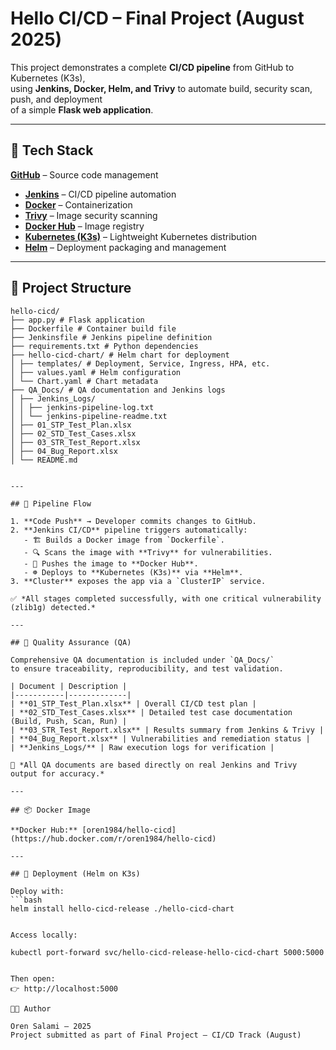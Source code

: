 #  Hello CI/CD – Final Project (August 2025)

This project demonstrates a complete **CI/CD pipeline** from GitHub to Kubernetes (K3s),  
using **Jenkins, Docker, Helm, and Trivy** to automate build, security scan, push, and deployment  
of a simple **Flask web application**.

---

## 🔧 Tech Stack

[**GitHub**](https://github.com) – Source code management  
- [**Jenkins**](https://www.jenkins.io) – CI/CD pipeline automation  
- [**Docker**](https://www.docker.com) – Containerization  
- [**Trivy**](https://aquasecurity.github.io/trivy) – Image security scanning  
- [**Docker Hub**](https://hub.docker.com) – Image registry  
- [**Kubernetes (K3s)**](https://k3s.io) – Lightweight Kubernetes distribution  
- [**Helm**](https://helm.sh) – Deployment packaging and management   

---

## 📁 Project Structure
```plaintext
hello-cicd/
├── app.py # Flask application
├── Dockerfile # Container build file
├── Jenkinsfile # Jenkins pipeline definition
├── requirements.txt # Python dependencies
├── hello-cicd-chart/ # Helm chart for deployment
│ ├── templates/ # Deployment, Service, Ingress, HPA, etc.
│ ├── values.yaml # Helm configuration
│ └── Chart.yaml # Chart metadata
├── QA_Docs/ # QA documentation and Jenkins logs
│ ├── Jenkins_Logs/
│ │ ├── jenkins-pipeline-log.txt
│ │ └── jenkins-pipeline-readme.txt
│ ├── 01_STP_Test_Plan.xlsx
│ ├── 02_STD_Test_Cases.xlsx
│ ├── 03_STR_Test_Report.xlsx
│ ├── 04_Bug_Report.xlsx
│ └── README.md


---

## 🔄 Pipeline Flow

1. **Code Push** → Developer commits changes to GitHub.  
2. **Jenkins CI/CD** pipeline triggers automatically:  
   - 🏗️ Builds a Docker image from `Dockerfile`.  
   - 🔍 Scans the image with **Trivy** for vulnerabilities.  
   - 🚀 Pushes the image to **Docker Hub**.  
   - ☸️ Deploys to **Kubernetes (K3s)** via **Helm**.  
3. **Cluster** exposes the app via a `ClusterIP` service.  

✅ *All stages completed successfully, with one critical vulnerability (zlib1g) detected.*

---

## 🧪 Quality Assurance (QA)

Comprehensive QA documentation is included under `QA_Docs/`  
to ensure traceability, reproducibility, and test validation.

| Document | Description |
|-----------|-------------|
| **01_STP_Test_Plan.xlsx** | Overall CI/CD test plan |
| **02_STD_Test_Cases.xlsx** | Detailed test case documentation (Build, Push, Scan, Run) |
| **03_STR_Test_Report.xlsx** | Results summary from Jenkins & Trivy |
| **04_Bug_Report.xlsx** | Vulnerabilities and remediation status |
| **Jenkins_Logs/** | Raw execution logs for verification |

📘 *All QA documents are based directly on real Jenkins and Trivy output for accuracy.*

---

## 📦 Docker Image

**Docker Hub:** [oren1984/hello-cicd](https://hub.docker.com/r/oren1984/hello-cicd)

---

## 🧭 Deployment (Helm on K3s)

Deploy with:
```bash
helm install hello-cicd-release ./hello-cicd-chart


Access locally:

kubectl port-forward svc/hello-cicd-release-hello-cicd-chart 5000:5000


Then open:
👉 http://localhost:5000

👨‍💻 Author

Oren Salami – 2025
Project submitted as part of Final Project – CI/CD Track (August)

